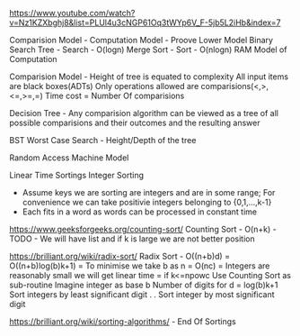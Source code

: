 https://www.youtube.com/watch?v=Nz1KZXbghj8&list=PLUl4u3cNGP61Oq3tWYp6V_F-5jb5L2iHb&index=7

Comparision Model - Computation Model - Proove Lower Model
Binary Search Tree - Search - O(logn)
Merge Sort - Sort - O(nlogn)
RAM Model of Computation

Comparision Model - Height of tree is equated to complexity
All input items are black boxes(ADTs)
Only operations allowed are comparisions(<,>,<=,>=,=)
Time cost = Number Of comparisions

Decision Tree - Any comparision algorithm can be viewed as a tree of all possible comparisions and their outcomes and the resulting answer

BST Worst Case Search - Height/Depth of the tree

Random Access Machine Model

Linear Time Sortings
Integer Sorting
- Assume keys we are sorting are integers and are in some range; For convenience we can take positivie integers belonging to {0,1,...,k-1}
- Each fits in a word as words can be processed in constant time

https://www.geeksforgeeks.org/counting-sort/
Counting Sort - O(n+k) - TODO - We will have list and if k is large we are not better position

https://brilliant.org/wiki/radix-sort/
Radix Sort - O((n+b)d) = O((n+b)log(b)k+1) = To minimise we take b as n = O(nc) = Integers are reasonably small we will get linear time = if k<=npowc
Use Counting Sort as sub-routine
Imagine integer as base b
Number of digits for d = log(b)k+1
Sort integers by least significant digit
.
.
Sort integer by most significant digit


https://brilliant.org/wiki/sorting-algorithms/ - End Of Sortings